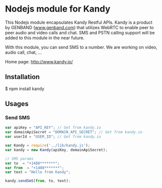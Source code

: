 # Nodejs module for Kandy

This Nodejs module encapsulates Kandy Restful APIs. Kandy is a product by GENBAND (www.genband.com) that utilizes WebRTC to enable peer to peer audio and video calls and chat. SMS and PSTN calling support will be added to this module in the near future.

With this module, you can send SMS to a number. We are working on video, audio call, chat, ...

Home page: http://www.kandy.io/

## Installation

$ npm install kandy

## Usages

### Send SMS

```javascript
var apiKey = "API_KEY"; // Get from kandy.io
var domainApiSecret = "DOMAIN_API_SECRET"; // Get from kandy.io
var userId = "USER_ID"; // Get from kandy.io

var Kandy = require('../lib/kandy.js');
var kandy = new Kandy(apiKey, domainApiSecret);

// SMS params
var to  = "+1408*******";
var from  = "+1408*******";
var text = "Hello from Kandy";

kandy.sendSmS(from, to, text);

```
